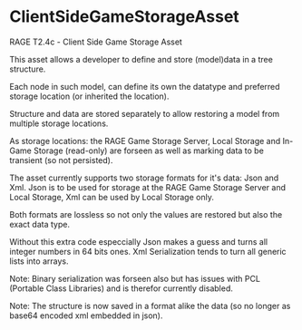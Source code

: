 # ClientSideGameStorageAsset
RAGE T2.4c - Client Side Game Storage Asset

This asset allows a developer to define and store (model)data in a tree structure. 

Each node in such model, can define its own the datatype and preferred storage location (or inherited the location).

Structure and data are stored separately to allow restoring a model from multiple storage locations.

As storage locations: the RAGE Game Storage Server, Local Storage and In-Game Storage (read-only) 
are forseen as well as marking data to be transient (so not persisted).

The asset currently supports two storage formats for it's data: Json and Xml. Json is to be used for storage 
at the RAGE Game Storage Server and Local Storage, Xml can be used by Local Storage only.

Both formats are lossless so not only the values are restored but also the exact data type. 

Without this extra code especcially Json makes a guess and turns all integer numbers in 64 bits ones. 
Xml Serialization tends to turn all generic lists into arrays.

Note: Binary serialization was forseen also but has issues with PCL (Portable Class Libraries) 
      and is therefor currently disabled.

Note: The structure is now saved in a format alike the data (so no longer as base64 encoded xml embedded in json).
